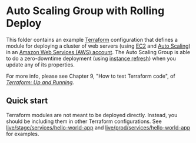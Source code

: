 # Auto Scaling Group with Rolling Deploy

This folder contains an example [Terraform](https://www.terraform.io/) configuration that defines a module for
deploying a cluster of web servers (using [EC2](https://aws.amazon.com/ec2/) and [Auto
Scaling](https://aws.amazon.com/autoscaling/)) in an [Amazon Web Services (AWS) account](http://aws.amazon.com/).
The Auto Scaling Group is able to do a zero-downtime deployment (using [instance
refresh](https://docs.aws.amazon.com/autoscaling/ec2/userguide/asg-instance-refresh.html)) when you update any of its
properties.

For more info, please see Chapter 9, "How to test Terraform code", of
_[Terraform: Up and Running](http://www.terraformupandrunning.com)_.

## Quick start

Terraform modules are not meant to be deployed directly. Instead, you should be including them in other Terraform
configurations. See [live/stage/services/hello-world-app](../../../live/stage/services/hello-world-app) and
[live/prod/services/hello-world-app](../../../live/prod/services/hello-world-app) for examples.
